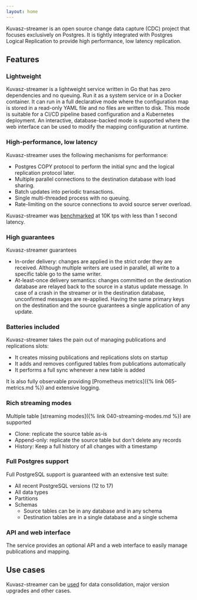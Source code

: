 ```yaml
---
layout: home
---
```

Kuvasz-streamer is an open source change data capture (CDC) project that focuses exclusively on Postgres. It is tightly integrated with Postgres Logical Replication to provide high performance, low latency replication.

## Features

### Lightweight

Kuvasz-streamer is a lightweight service written in Go that has zero dependencies and no queuing. Run it as a system service or in a Docker container. It can run in a full declarative mode where the configuration map is stored in a read-only YAML file and no files are written to disk. This mode is suitable for a CI/CD pipeline based configuration and a Kubernetes deployment. An interactive, database-backed mode is supported where the web interface can be used to modify the mapping configuration at runtime.

### High-performance, low latency

Kuvasz-streamer uses the following mechanisms for performance:

- Postgres COPY protocol to perform the initial sync and the logical replication protocol later.
- Multiple parallel connections to the destination database with load sharing.
- Batch updates into periodic transactions.
- Single multi-threaded process with no queuing.
- Rate-limiting on the source connections to avoid source server overload.

Kuvasz-streamer was [benchmarked](https://kuvasz.io/kuvasz-streamer-load-test/) at 10K tps with less than 1 second latency.

### High guarantees

Kuvasz-streamer guarantees

- In-order delivery: changes are applied in the strict order they are received. Although multiple writers are used in parallel, all write to a specific table go to the same writer.
- At-least-once delivery semantics: changes committed on the destination database are relayed back to the source in a status update message. In case of a crash in the streamer or in the destination database, unconfirmed messages are re-applied. Having the same primary keys on the destination and the source guarantees a single application of any update.

### Batteries included

Kuvasz-streamer takes the pain out of managing publications and replications slots:

- It creates missing publications and replications slots on startup
- It adds and removes configured tables from publications automatically
- It performs a full sync whenever a new table is added

It is also fully observable providing [Prometheus metrics]({% link 065-metrics.md %}) and extensive logging.

### Rich streaming modes

Multiple table [streaming modes]({% link 040-streaming-modes.md %}) are supported

- Clone: replicate the source table as-is
- Append-only: replicate the source table but don't delete any records
- History: Keep a full history of all changes with a timestamp

### Full Postgres support

Full PostgreSQL support is guaranteed with an extensive test suite:

- All recent PostgreSQL versions (12 to 17)
- All data types
- Partitions
- Schemas
  - Source tables can be in any database and in any schema
  - Destination tables are in a single database and a single schema

### API and web interface

The service provides an optional API and a web interface to easily manage publications and mapping.

## Use cases

Kuvasz-streamer can be [used](/use-cases/) for data consolidation, major version upgrades and other cases.
